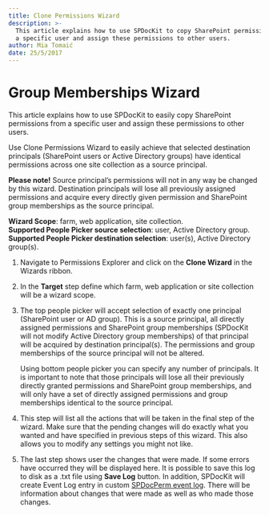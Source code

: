 ```yaml
---
title: Clone Permissions Wizard
description: >-
  This article explains how to use SPDocKit to copy SharePoint permissions from
  a specific user and assign these permissions to other users.
author: Mia Tomaić
date: 25/5/2017
---
```


# Group Memberships Wizard

This article explains how to use SPDocKit to easily copy SharePoint permissions from a specific user and assign these permissions to other users.

Use Clone Permissions Wizard to easily achieve that selected destination principals \(SharePoint users or Active Directory groups\) have identical permissions across one site collection as a source principal.

**Please note!** Source principal’s permissions will not in any way be changed by this wizard. Destination principals will lose all previously assigned permissions and acquire every directly given permission and SharePoint group memberships as the source principal.

**Wizard Scope**: farm, web application, site collection.  
**Supported People Picker source selection**: user, Active Directory group.  
**Supported People Picker destination selection**: user\(s\), Active Directory group\(s\).

1. Navigate to Permissions Explorer and click on the **Clone Wizard** in the Wizards ribbon.
2. In the **Target** step define which farm, web application or site collection will be a wizard scope.
3. The top people picker will accept selection of exactly one principal \(SharePoint user or AD group\). This is a source principal, all directly assigned permissions and SharePoint group memberships \(SPDocKit will not modify Active Directory group memberships\) of that principal will be acquired by destination principal\(s\). The permissions and group memberships of the source principal will not be altered.

   Using bottom people picker you can specify any number of principals. It is important to note that those principals will lose all their previously directly granted permissions and SharePoint group memberships, and will only have a set of directly assigned permissions and group memberships identical to the source principal.

4. This step will list all the actions that will be taken in the final step of the wizard. Make sure that the pending changes will do exactly what you wanted and have specified in previous steps of this wizard. This also allows you to modify any settings you might not like.
5. The last step shows user the changes that were made. If some errors have occurred they will be displayed here. It is possible to save this log to disk as a .txt file using **Save Log** button. In addition, SPDocKit will create Event Log entry in custom [SPDocPerm event log](clone-permissions-wizard.md#internal/permission-management/spdockit-permission-management-event-log). There will be information about changes that were made as well as who made those changes.

